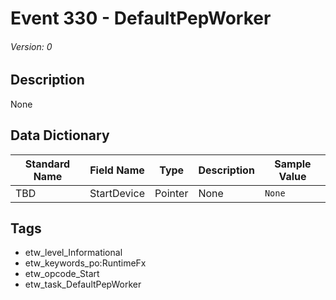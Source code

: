 # Event 330 - DefaultPepWorker
###### Version: 0

## Description
None

## Data Dictionary
|Standard Name|Field Name|Type|Description|Sample Value|
|---|---|---|---|---|
|TBD|StartDevice|Pointer|None|`None`|

## Tags
* etw_level_Informational
* etw_keywords_po:RuntimeFx
* etw_opcode_Start
* etw_task_DefaultPepWorker